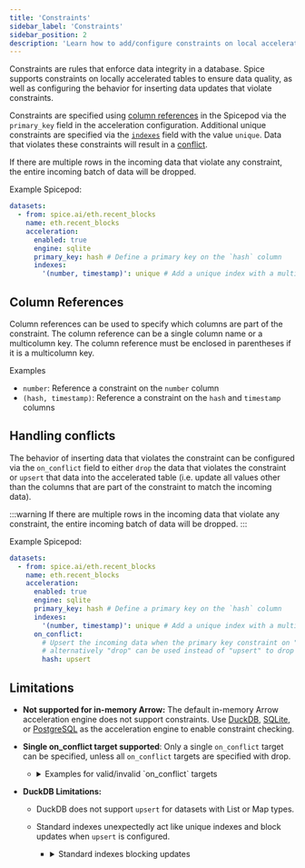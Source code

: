 ```yaml
---
title: 'Constraints'
sidebar_label: 'Constraints'
sidebar_position: 2
description: 'Learn how to add/configure constraints on local acceleration tables in Spice.'
---
```


Constraints are rules that enforce data integrity in a database. Spice supports constraints on locally accelerated tables to ensure data quality, as well as configuring the behavior for inserting data updates that violate constraints.

Constraints are specified using [column references](#column-references) in the Spicepod via the `primary_key` field in the acceleration configuration. Additional unique constraints are specified via the [`indexes`](./indexes.md) field with the value `unique`. Data that violates these constraints will result in a [conflict](#handling-conflicts).

If there are multiple rows in the incoming data that violate any constraint, the entire incoming batch of data will be dropped.

Example Spicepod:

```yaml
datasets:
  - from: spice.ai/eth.recent_blocks
    name: eth.recent_blocks
    acceleration:
      enabled: true
      engine: sqlite
      primary_key: hash # Define a primary key on the `hash` column
      indexes:
        '(number, timestamp)': unique # Add a unique index with a multicolumn key comprised of the `number` and `timestamp` columns
```

## Column References

Column references can be used to specify which columns are part of the constraint. The column reference can be a single column name or a multicolumn key. The column reference must be enclosed in parentheses if it is a multicolumn key.

Examples

- `number`: Reference a constraint on the `number` column
- `(hash, timestamp)`: Reference a constraint on the `hash` and `timestamp` columns

## Handling conflicts

The behavior of inserting data that violates the constraint can be configured via the `on_conflict` field to either `drop` the data that violates the constraint or `upsert` that data into the accelerated table (i.e. update all values other than the columns that are part of the constraint to match the incoming data).

:::warning
If there are multiple rows in the incoming data that violate any constraint, the entire incoming batch of data will be dropped.
:::

Example Spicepod:

```yaml
datasets:
  - from: spice.ai/eth.recent_blocks
    name: eth.recent_blocks
    acceleration:
      enabled: true
      engine: sqlite
      primary_key: hash # Define a primary key on the `hash` column
      indexes:
        '(number, timestamp)': unique # Add a unique index with a multicolumn key comprised of the `number` and `timestamp` columns
      on_conflict:
        # Upsert the incoming data when the primary key constraint on "hash" is violated,
        # alternatively "drop" can be used instead of "upsert" to drop the data update.
        hash: upsert
```

## Limitations

- **Not supported for in-memory Arrow:** The default in-memory Arrow acceleration engine does not support constraints. Use [DuckDB](/components/data-accelerators/duckdb.md), [SQLite](/components/data-accelerators/duckdb.md), or [PostgreSQL](/components/data-accelerators/postgres/index.md) as the acceleration engine to enable constraint checking.
- **Single on_conflict target supported**: Only a single `on_conflict` target can be specified, unless all `on_conflict` targets are specified with drop.

  - <details>
      <summary>Examples for valid/invalid `on_conflict` targets</summary>
      <div>
        The following Spicepod is invalid because it specifies multiple `on_conflict` targets with `upsert`:

    :::danger[Invalid]

      ```yaml
      datasets:

      - from: spice.ai/eth.recent_blocks
        name: eth.recent_blocks
        acceleration:
          enabled: true
          engine: sqlite
          primary_key: hash
          indexes:
            "(number, timestamp)": unique
          on_conflict:
            hash: upsert
            "(number, timestamp)": upsert
      ```

    :::

          The following Spicepod is valid because it specifies multiple `on_conflict` targets with `drop`, which is allowed:

    :::tip[Valid]

      ```yaml
      datasets:

      - from: spice.ai/eth.recent_blocks
        name: eth.recent_blocks
          acceleration:
          enabled: true
          engine: sqlite
          primary_key: hash
          indexes:
            "(number, timestamp)": unique
          on_conflict:
            hash: drop
            "(number, timestamp)": drop
      ```

    :::

          The following Spicepod is invalid because it specifies multiple `on_conflict` targets with `upsert` and `drop`:

    :::danger[Invalid]
      ```yaml
      datasets:

      - from: spice.ai/eth.recent_blocks
        name: eth.recent_blocks
        acceleration:
          enabled: true
          engine: sqlite
          primary_key: hash
          indexes:
            "(number, timestamp)": unique
          on_conflict:
            hash: upsert
            "(number, timestamp)": drop
      ```

    :::

      </div>
    </details>

- **DuckDB Limitations:**

  - DuckDB does not support `upsert` for datasets with List or Map types.
  - Standard indexes unexpectedly act like unique indexes and block updates when `upsert` is configured.

    - <details>
        <summary>Standard indexes blocking updates</summary>
        <div>
          The following Spicepod specifies a standard index on the `number` column, which blocks updates when `upsert` is configured for the `hash` column:

          ```yaml
          datasets:
            - from: spice.ai/eth.recent_blocks
              name: eth.recent_blocks
              acceleration:
                enabled: true
                engine: duckdb
                primary_key: hash
                indexes:
                  number: enabled
                on_conflict:
                  hash: upsert
          ```

          The following error is returned when attempting to upsert data into the `eth.recent_blocks` table:

          ```bash
          ERROR runtime::accelerated_table::refresh: Error adding data for eth.recent_blocks: External error:
          Unable to insert into duckdb table: Binder Error: Can not assign to column 'number' because
          it has a UNIQUE/PRIMARY KEY constraint
          ```

          This is a limitation of DuckDB.

        </div>
      </details>
